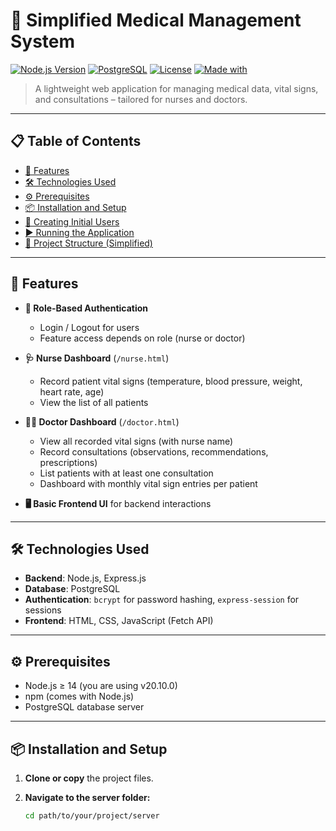 # 🏥 Simplified Medical Management System

[![Node.js Version](https://img.shields.io/badge/node-%3E=14.0.0-brightgreen)](https://nodejs.org/)
[![PostgreSQL](https://img.shields.io/badge/PostgreSQL-%3E=12-blue)](https://www.postgresql.org/)
[![License](https://img.shields.io/badge/license-MIT-lightgrey)](#)
[![Made with](https://img.shields.io/badge/made%20with-Node.js-yellowgreen)](#)

> A lightweight web application for managing medical data, vital signs, and consultations – tailored for nurses and doctors.

---

## 📋 Table of Contents

- [🚀 Features](#-features)
- [🛠️ Technologies Used](#-technologies-used)
- [⚙️ Prerequisites](#️-prerequisites)
- [📦 Installation and Setup](#-installation-and-setup)
- [👥 Creating Initial Users](#-creating-initial-users)
- [▶️ Running the Application](#️-running-the-application)
- [📁 Project Structure (Simplified)](#-project-structure-simplified)

---

## 🚀 Features

- **🔐 Role-Based Authentication**
  - Login / Logout for users
  - Feature access depends on role (nurse or doctor)

- **🩺 Nurse Dashboard** (`/nurse.html`)
  - Record patient vital signs (temperature, blood pressure, weight, heart rate, age)
  - View the list of all patients

- **👨‍⚕️ Doctor Dashboard** (`/doctor.html`)
  - View all recorded vital signs (with nurse name)
  - Record consultations (observations, recommendations, prescriptions)
  - List patients with at least one consultation
  - Dashboard with monthly vital sign entries per patient

- **🖥️ Basic Frontend UI** for backend interactions

---

## 🛠️ Technologies Used

- **Backend**: Node.js, Express.js  
- **Database**: PostgreSQL  
- **Authentication**: `bcrypt` for password hashing, `express-session` for sessions  
- **Frontend**: HTML, CSS, JavaScript (Fetch API)

---

## ⚙️ Prerequisites

- Node.js ≥ 14 (you are using v20.10.0)
- npm (comes with Node.js)
- PostgreSQL database server

---

## 📦 Installation and Setup

1. **Clone or copy** the project files.

2. **Navigate to the server folder:**
   ```bash
   cd path/to/your/project/server
